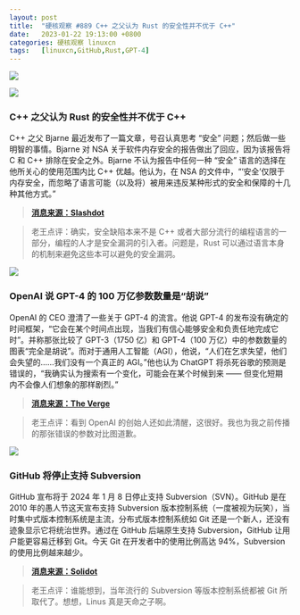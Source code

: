 ```yaml
---
layout: post
title:	"硬核观察 #889 C++ 之父认为 Rust 的安全性并不优于 C++"
date:	2023-01-22 19:13:00 +0800 
categories:	硬核观察 linuxcn 
tags:	[linuxcn,GitHub,Rust,GPT-4]
---
```



![](/Asserts/Images//attachment/album/202301/22/191245fqcttd069qqcu4qk.jpg)


![](/Asserts/Images//attachment/album/202301/22/191252mzfbfb3wqsbcxcok.jpg)


### C++ 之父认为 Rust 的安全性并不优于 C++


C++ 之父 Bjarne 最近发布了一篇文章，号召认真思考 “安全” 问题；然后做一些明智的事情。Bjarne 对 NSA 关于软件内存安全的报告做出了回应，因为该报告将 C 和 C++ 排除在安全之外。Bjarne 不认为报告中任何一种 “安全” 语言的选择在他所关心的使用范围内比 C++ 优越。他认为，在 NSA 的文件中，“‘安全’仅限于内存安全，而忽略了语言可能（以及将）被用来违反某种形式的安全和保障的十几种其他方式。”



> 
> **[消息来源：Slashdot](https://developers.slashdot.org/story/23/01/21/0526236/rust-safety-is-not-superior-to-c-bjarne-stroustrup-says)**
> 
> 
> 



> 
> 老王点评：确实，安全缺陷本来不是 C++ 或者大部分流行的编程语言的一部分，编程的人才是安全漏洞的引入者。问题是，Rust 可以通过语言本身的机制来避免这些本可以避免的安全漏洞。
> 
> 
> 


![](/Asserts/Images//attachment/album/202301/22/191301mux4wv5p3vq9qoq8.jpg)


### OpenAI 说 GPT-4 的 100 万亿参数数量是“胡说”


OpenAI 的 CEO 澄清了一些关于 GPT-4 的流言。他说 GPT-4 的发布没有确定的时间框架，“它会在某个时间点出现，当我们有信心能够安全和负责任地完成它时”。并称那张比较了 GPT-3（1750 亿）和 GPT-4（100 万亿）中的参数数量的图表“完全是胡说”。而对于通用人工智能（AGI），他说，“人们在乞求失望，他们会失望的……我们没有一个真正的 AGI。”他也认为 ChatGPT 将杀死谷歌的预测是错误的，“我确实认为搜索有一个变化，可能会在某个时候到来 —— 但变化短期内不会像人们想象的那样剧烈。”



> 
> **[消息来源：The Verge](https://www.theverge.com/23560328/openai-gpt-4-rumor-release-date-sam-altman-interview)**
> 
> 
> 



> 
> 老王点评：看到 OpenAI 的创始人还如此清醒，这很好。我也为我之前传播的那张错误的参数对比图道歉。
> 
> 
> 


![](/Asserts/Images//attachment/album/202301/22/191317qemtd11chelpdmhp.jpg)


### GitHub 将停止支持 Subversion


GitHub 宣布将于 2024 年 1 月 8 日停止支持 Subversion（SVN）。GitHub 是在 2010 年的愚人节这天宣布支持 Subversion 版本控制系统（一度被视为玩笑），当时集中式版本控制系统是主流，分布式版本控制系统如 Git 还是一个新人，还没有迹象显示它将统治世界。通过在 GitHub 后端原生支持 Subversion，GitHub 让用户能更容易迁移到 Git。今天 Git 在开发者中的使用比例高达 94%，Subversion 的使用比例越来越少。



> 
> **[消息来源：Solidot](https://www.solidot.org/story?sid=73939)**
> 
> 
> 



> 
> 老王点评：谁能想到，当年流行的 Subversion 等版本控制系统都被 Git 所取代了。想想，Linus 真是天命之子啊。
> 
> 
>
